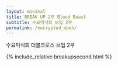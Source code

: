 ```yaml
---
layout: minimal
title: BREAK UP 2부 Blood Beast
subtitle: 수요미식회 브업 2부
permalink: /encrypted_open/
---
```


수요미식회 더블크로스 브업 2부

{% include_relative breakupsecond.html %}
